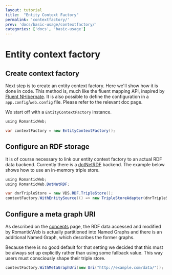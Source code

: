 ```yaml
---
layout: tutorial
title:  "Entity Context Factory"
permalink: 'contextfactory/'
prev: 'docs/basic-usage/contextfactory/'
categories: ['docs', 'basic-usage']
---
```


# Entity context factory

## Create context factory

Next step is to create an entity context factory. Here we'll show how it is done in code. This method is,
much like the fluent mapping API, inspired by [Fluent NHibernate][fnh]. It is also possible to define the configuration
in a `app.config`/`web.config` file. Please refer to the relevant doc page.

We start off with a `EntityContextFactory` instance.

``` java
using RomanticWeb;

var contextFactory = new EntityContextFactory();
```

## Configure an RDF storage

It is of course necessary to link our entity context factory to an actual RDF data backend. Currently there is a [dotNetRDF][dnr]
backend. The example below shows how to use an in-memory triple store.

``` java
using RomanticWeb;
using RomanticWeb.DotNetRDF;

var dnrTripleStore = new VDS.RDF.TripleStore();
contextFactory.WithEntitySource(() => new TripleStoreAdapter(dnrTripleStore));
```

## Configure a meta graph URI

As described on the [concepts][concepts] page, the RDF data accessed and modified by RomanticWeb is actually partitioned
into Named Graphs and there is an additional Named Graph, which describes the former graphs.

Because there is no good default for that setting we decided that this must be always set up explicitly rather than using
some fallback value. This way users must consciously shape their triple store.

``` java
contextFactory.WithMetaGraphUri(new Uri("http://example.com/data/"));
```

[foaf]: http://www.foaf-project.org/
[foaf-doc]: http://xmlns.com/foaf/spec/
[fnh]: http://www.fluentnhibernate.org/
[concepts]: ../../getting-started/concepts
[dnr]: http://dotnetrdf.org